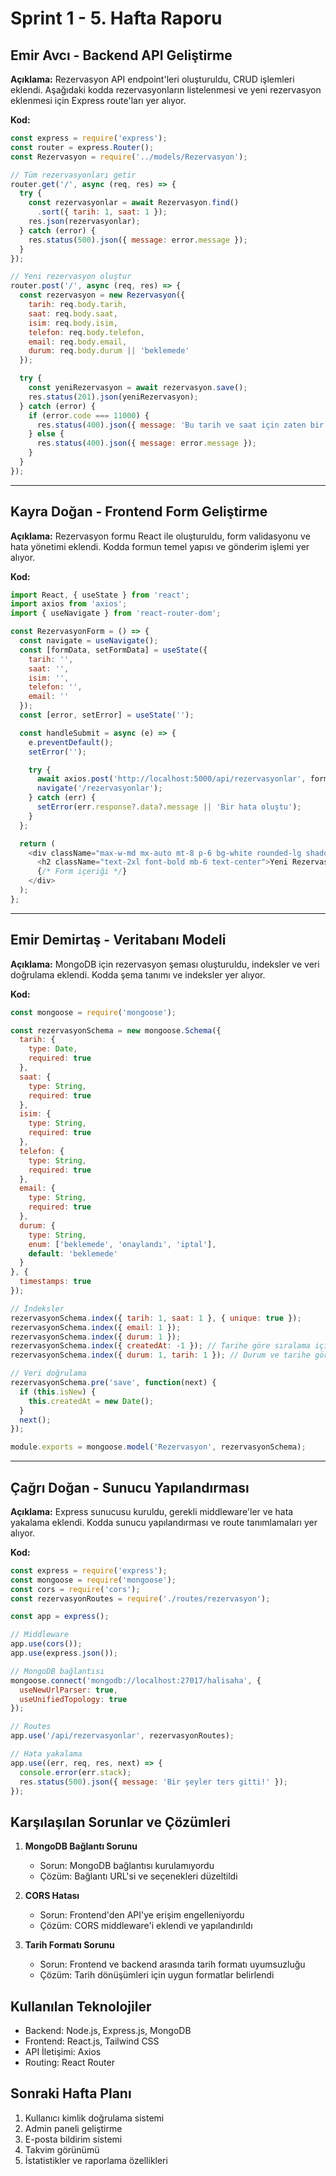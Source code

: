 # Sprint 1 - 5. Hafta Raporu

## Emir Avcı - Backend API Geliştirme

**Açıklama:**
Rezervasyon API endpoint'leri oluşturuldu, CRUD işlemleri eklendi. Aşağıdaki kodda rezervasyonların listelenmesi ve yeni rezervasyon eklenmesi için Express route'ları yer alıyor.

**Kod:**
```javascript
const express = require('express');
const router = express.Router();
const Rezervasyon = require('../models/Rezervasyon');

// Tüm rezervasyonları getir
router.get('/', async (req, res) => {
  try {
    const rezervasyonlar = await Rezervasyon.find()
      .sort({ tarih: 1, saat: 1 });
    res.json(rezervasyonlar);
  } catch (error) {
    res.status(500).json({ message: error.message });
  }
});

// Yeni rezervasyon oluştur
router.post('/', async (req, res) => {
  const rezervasyon = new Rezervasyon({
    tarih: req.body.tarih,
    saat: req.body.saat,
    isim: req.body.isim,
    telefon: req.body.telefon,
    email: req.body.email,
    durum: req.body.durum || 'beklemede'
  });

  try {
    const yeniRezervasyon = await rezervasyon.save();
    res.status(201).json(yeniRezervasyon);
  } catch (error) {
    if (error.code === 11000) {
      res.status(400).json({ message: 'Bu tarih ve saat için zaten bir rezervasyon var' });
    } else {
      res.status(400).json({ message: error.message });
    }
  }
});
```

---

## Kayra Doğan - Frontend Form Geliştirme

**Açıklama:**
Rezervasyon formu React ile oluşturuldu, form validasyonu ve hata yönetimi eklendi. Kodda formun temel yapısı ve gönderim işlemi yer alıyor.

**Kod:**
```javascript
import React, { useState } from 'react';
import axios from 'axios';
import { useNavigate } from 'react-router-dom';

const RezervasyonForm = () => {
  const navigate = useNavigate();
  const [formData, setFormData] = useState({
    tarih: '',
    saat: '',
    isim: '',
    telefon: '',
    email: ''
  });
  const [error, setError] = useState('');

  const handleSubmit = async (e) => {
    e.preventDefault();
    setError('');

    try {
      await axios.post('http://localhost:5000/api/rezervasyonlar', formData);
      navigate('/rezervasyonlar');
    } catch (err) {
      setError(err.response?.data?.message || 'Bir hata oluştu');
    }
  };

  return (
    <div className="max-w-md mx-auto mt-8 p-6 bg-white rounded-lg shadow-lg">
      <h2 className="text-2xl font-bold mb-6 text-center">Yeni Rezervasyon</h2>
      {/* Form içeriği */}
    </div>
  );
};
```

---

## Emir Demirtaş - Veritabanı Modeli

**Açıklama:**
MongoDB için rezervasyon şeması oluşturuldu, indeksler ve veri doğrulama eklendi. Kodda şema tanımı ve indeksler yer alıyor.

**Kod:**
```javascript
const mongoose = require('mongoose');

const rezervasyonSchema = new mongoose.Schema({
  tarih: {
    type: Date,
    required: true
  },
  saat: {
    type: String,
    required: true
  },
  isim: {
    type: String,
    required: true
  },
  telefon: {
    type: String,
    required: true
  },
  email: {
    type: String,
    required: true
  },
  durum: {
    type: String,
    enum: ['beklemede', 'onaylandı', 'iptal'],
    default: 'beklemede'
  }
}, {
  timestamps: true
});

// İndeksler
rezervasyonSchema.index({ tarih: 1, saat: 1 }, { unique: true });
rezervasyonSchema.index({ email: 1 });
rezervasyonSchema.index({ durum: 1 });
rezervasyonSchema.index({ createdAt: -1 }); // Tarihe göre sıralama için
rezervasyonSchema.index({ durum: 1, tarih: 1 }); // Durum ve tarihe göre sorgulama için

// Veri doğrulama
rezervasyonSchema.pre('save', function(next) {
  if (this.isNew) {
    this.createdAt = new Date();
  }
  next();
});

module.exports = mongoose.model('Rezervasyon', rezervasyonSchema);
```

---

## Çağrı Doğan - Sunucu Yapılandırması

**Açıklama:**
Express sunucusu kuruldu, gerekli middleware'ler ve hata yakalama eklendi. Kodda sunucu yapılandırması ve route tanımlamaları yer alıyor.

**Kod:**
```javascript
const express = require('express');
const mongoose = require('mongoose');
const cors = require('cors');
const rezervasyonRoutes = require('./routes/rezervasyon');

const app = express();

// Middleware
app.use(cors());
app.use(express.json());

// MongoDB bağlantısı
mongoose.connect('mongodb://localhost:27017/halisaha', {
  useNewUrlParser: true,
  useUnifiedTopology: true
});

// Routes
app.use('/api/rezervasyonlar', rezervasyonRoutes);

// Hata yakalama
app.use((err, req, res, next) => {
  console.error(err.stack);
  res.status(500).json({ message: 'Bir şeyler ters gitti!' });
});
```

## Karşılaşılan Sorunlar ve Çözümleri
1. **MongoDB Bağlantı Sorunu**
   - Sorun: MongoDB bağlantısı kurulamıyordu
   - Çözüm: Bağlantı URL'si ve seçenekleri düzeltildi

2. **CORS Hatası**
   - Sorun: Frontend'den API'ye erişim engelleniyordu
   - Çözüm: CORS middleware'i eklendi ve yapılandırıldı

3. **Tarih Formatı Sorunu**
   - Sorun: Frontend ve backend arasında tarih formatı uyumsuzluğu
   - Çözüm: Tarih dönüşümleri için uygun formatlar belirlendi

## Kullanılan Teknolojiler
- Backend: Node.js, Express.js, MongoDB
- Frontend: React.js, Tailwind CSS
- API İletişimi: Axios
- Routing: React Router

## Sonraki Hafta Planı
1. Kullanıcı kimlik doğrulama sistemi
2. Admin paneli geliştirme
3. E-posta bildirim sistemi
4. Takvim görünümü
5. İstatistikler ve raporlama özellikleri 